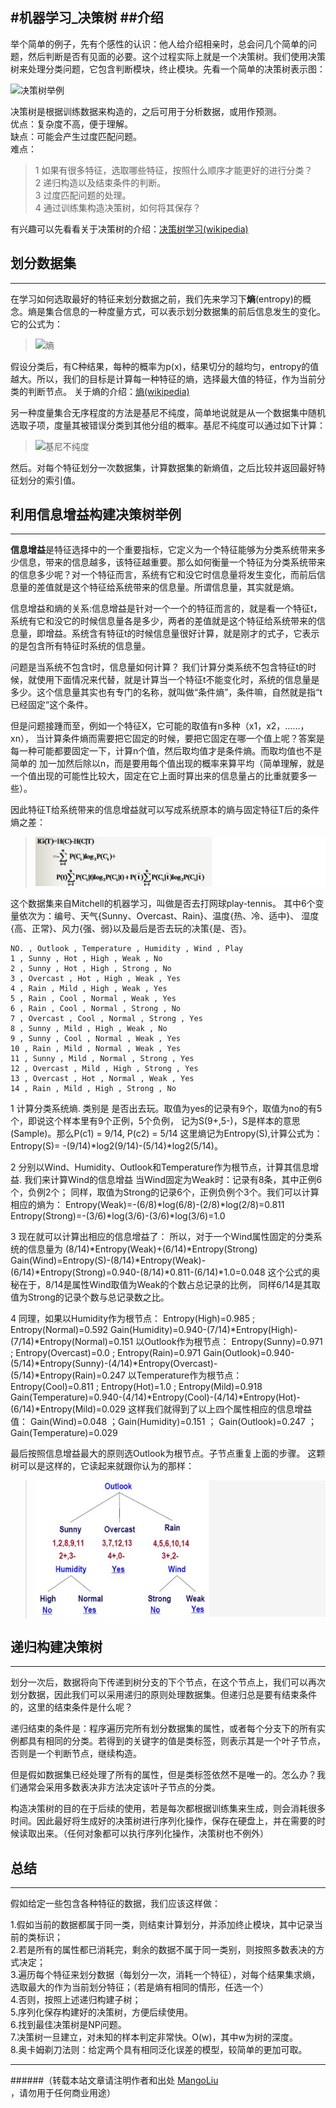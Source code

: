 ﻿#机器学习_决策树
##介绍
--------------------------------
举个简单的例子，先有个感性的认识：他人给介绍相亲时，总会问几个简单的问题，然后判断是否有见面的必要。这个过程实际上就是一个决策树。我们使用决策树来处理分类问题，它包含判断模块，终止模块。先看一个简单的决策树表示图：

![决策树举例](/images/jiqixuexi/jueceshu_jueceshu.png)

决策树是根据训练数据来构造的，之后可用于分析数据，或用作预测。<br>
优点：复杂度不高，便于理解。<br>
缺点：可能会产生过度匹配问题。<br>
难点：<br>
>   1 如果有很多特征，选取哪些特征，按照什么顺序才能更好的进行分类？<br>
    2 递归构造以及结束条件的判断。<br>
    3 过度匹配问题的处理。<br>
    4 通过训练集构造决策树，如何将其保存？<br>

有兴趣可以先看看关于决策树的介绍：[决策树学习(wikipedia)](http://zh.wikipedia.org/wiki/%E5%86%B3%E7%AD%96%E6%A0%91%E5%AD%A6%E4%B9%A0)

## 划分数据集
--------------------------------
在学习如何选取最好的特征来划分数据之前，我们先来学习下<strong>熵</strong>(entropy)的概念。熵是集合信息的一种度量方式，可以表示划分数据集的前后信息发生的变化。它的公式为：<br>
>![熵](/images/jiqixuexi/jueceshu_shang.png)

假设分类后，有C种结果，每种的概率为p(x)，结果切分的越均匀，entropy的值越大。所以，我们的目标是计算每一种特征的熵，选择最大值的特征，作为当前分类的判断节点。
关于熵的介绍：[熵(wikipedia)](http://zh.wikipedia.org/wiki/%E4%BF%A1%E6%81%AF%E7%86%B5)


另一种度量集合无序程度的方法是基尼不纯度，简单地说就是从一个数据集中随机选取子项，度量其被错误分类到其他分组的概率。基尼不纯度可以通过如下计算：
>![基尼不纯度](/images/jiqixuexi/jueceshu_jini.PNG) <br>

然后。对每个特征划分一次数据集，计算数据集的新熵值，之后比较并返回最好特征划分的索引值。

## 利用信息增益构建决策树举例
----------------------------

**信息增益**是特征选择中的一个重要指标，它定义为一个特征能够为分类系统带来多少信息，带来的信息越多，该特征越重要。那么如何衡量一个特征为分类系统带来的信息多少呢？对一个特征而言，系统有它和没它时信息量将发生变化，而前后信息量的差值就是这个特征给系统带来的信息量。所谓信息量，其实就是熵。<br>

信息增益和熵的关系:信息增益是针对一个一个的特征而言的，就是看一个特征t，系统有它和没它的时候信息量各是多少，两者的差值就是这个特征给系统带来的信息量，即增益。系统含有特征t的时候信息量很好计算，就是刚才的式子，它表示的是包含所有特征时系统的信息量。<br>

问题是当系统不包含t时，信息量如何计算？
我们计算分类系统不包含特征t的时候，就使用下面情况来代替，就是计算当一个特征t不能变化时，系统的信息量是多少。这个信息量其实也有专门的名称，就叫做“条件熵”，条件嘛，自然就是指“t已经固定“这个条件。<br>

但是问题接踵而至，例如一个特征X，它可能的取值有n多种（x1，x2，……，xn）， 当计算条件熵而需要把它固定的时候，要把它固定在哪一个值上呢？答案是每一种可能都要固定一下，计算n个值，然后取均值才是条件熵。而取均值也不是简单的 加一加然后除以n，而是要用每个值出现的概率来算平均（简单理解，就是一个值出现的可能性比较大，固定在它上面时算出来的信息量占的比重就要多一些）。<br>

因此特征T给系统带来的信息增益就可以写成系统原本的熵与固定特征T后的条件熵之差：<br>
>![IG](/images/jiqixuexi/jueceshu_ig.PNG) <br>

这个数据集来自Mitchell的机器学习，叫做是否去打网球play-tennis。
其中6个变量依次为：编号、天气{Sunny、Overcast、Rain}、温度{热、冷、适中}、
湿度{高、正常}、风力{强、弱}以及最后是否去玩的决策{是、否}。
```
NO. , Outlook , Temperature , Humidity , Wind , Play 
1 , Sunny , Hot , High , Weak , No 
2 , Sunny , Hot , High , Strong , No 
3 , Overcast , Hot , High , Weak , Yes 
4 , Rain , Mild , High , Weak , Yes 
5 , Rain , Cool , Normal , Weak , Yes 
6 , Rain , Cool , Normal , Strong , No 
7 , Overcast , Cool , Normal , Strong , Yes 
8 , Sunny , Mild , High , Weak , No 
9 , Sunny , Cool , Normal , Weak , Yes 
10 , Rain , Mild , Normal , Weak , Yes 
11 , Sunny , Mild , Normal , Strong , Yes 
12 , Overcast , Mild , High , Strong , Yes 
13 , Overcast , Hot , Normal , Weak , Yes 
14 , Rain , Mild , High , Strong , No
```

1 计算分类系统熵.
类别是 是否出去玩。取值为yes的记录有9个，取值为no的有5个，即说这个样本里有9个正例，5个负例，
记为S(9+,5-)，S是样本的意思(Sample)。那么P(c1) = 9/14, P(c2) = 5/14
这里熵记为Entropy(S),计算公式为：
Entropy(S)= -(9/14)*log2(9/14)-(5/14)*log2(5/14)。

2 分别以Wind、Humidity、Outlook和Temperature作为根节点，计算其信息增益.
我们来计算Wind的信息增益
当Wind固定为Weak时：记录有8条，其中正例6个，负例2个；
同样，取值为Strong的记录6个，正例负例个3个。我们可以计算相应的熵为：
Entropy(Weak)=-(6/8)*log(6/8)-(2/8)*log(2/8)=0.811
Entropy(Strong)=-(3/6)*log(3/6)-(3/6)*log(3/6)=1.0

3 现在就可以计算出相应的信息增益了：
所以，对于一个Wind属性固定的分类系统的信息量为 (8/14)*Entropy(Weak)+(6/14)*Entropy(Strong)
Gain(Wind)=Entropy(S)-(8/14)*Entropy(Weak)-(6/14)*Entropy(Strong)=0.940-(8/14)*0.811-(6/14)*1.0=0.048
这个公式的奥秘在于，8/14是属性Wind取值为Weak的个数占总记录的比例，
同样6/14是其取值为Strong的记录个数与总记录数之比。

4 同理，如果以Humidity作为根节点：
Entropy(High)=0.985 ; Entropy(Normal)=0.592
Gain(Humidity)=0.940-(7/14)*Entropy(High)-(7/14)*Entropy(Normal)=0.151
以Outlook作为根节点：
Entropy(Sunny)=0.971 ; Entropy(Overcast)=0.0 ; Entropy(Rain)=0.971
Gain(Outlook)=0.940-(5/14)*Entropy(Sunny)-(4/14)*Entropy(Overcast)-(5/14)*Entropy(Rain)=0.247
以Temperature作为根节点：
Entropy(Cool)=0.811 ; Entropy(Hot)=1.0 ; Entropy(Mild)=0.918
Gain(Temperature)=0.940-(4/14)*Entropy(Cool)-(4/14)*Entropy(Hot)-(6/14)*Entropy(Mild)=0.029
这样我们就得到了以上四个属性相应的信息增益值：
Gain(Wind)=0.048 ；Gain(Humidity)=0.151 ； Gain(Outlook)=0.247 ；Gain(Temperature)=0.029

最后按照信息增益最大的原则选Outlook为根节点。子节点重复上面的步骤。
这颗树可以是这样的，它读起来就跟你认为的那样：

>![demo](/images/jiqixuexi/jueceshu_demo.PNG) 


## 递归构建决策树
--------------------------------
划分一次后，数据将向下传递到树分支的下个节点，在这个节点上，我们可以再次划分数据，因此我们可以采用递归的原则处理数据集。但递归总是要有结束条件的，这里的结束条件是什么呢？<br>

递归结束的条件是：程序遍历完所有划分数据集的属性，或者每个分支下的所有实例都具有相同的分类。若得到的关键字的值是类标签，则表示其是一个叶子节点，否则是一个判断节点，继续构造。<br>

但是假如数据集已经处理了所有的属性，但是类标签依然不是唯一的。怎么办？我们通常会采用多数表决非方法决定该叶子节点的分类。<br>

构造决策树的目的在于后续的使用，若是每次都根据训练集来生成，则会消耗很多时间。因此最好将生成好的决策树进行序列化操作，保存在硬盘上，并在需要的时候读取出来。（任何对象都可以执行序列化操作，决策树也不例外）<br>


## 总结
--------------------------------
假如给定一些包含各种特征的数据，我们应该这样做：

1.假如当前的数据都属于同一类，则结束计算划分，并添加终止模块，其中记录当前的类标识；<br>
2.若是所有的属性都已消耗完，剩余的数据不属于同一类别，则按照多数表决的方式决定；<br>
3.遍历每个特征来划分数据（每划分一次，消耗一个特征），对每个结果集求熵，选取最大的作为当前划分特征；（若是熵有相同的情形，任选一个）<br>
4.否则，按照上述递归构建子树；<br>
5.序列化保存构建好的决策树，方便后续使用。<br>
6.找到最佳决策树是NP问题。<br>
7.决策树一旦建立，对未知的样本判定非常快。O(w)，其中w为树的深度。<br>
8.奥卡姆剃刀法则：给定两个具有相同泛化误差的模型，较简单的更加可取。<br>

--------------------------------
######（转载本站文章请注明作者和出处 <a href="https://github.com/MangoLiu">MangoLiu</a> ，请勿用于任何商业用途）

